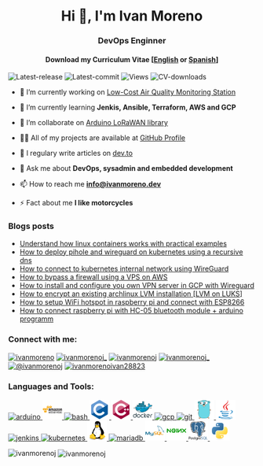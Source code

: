 <h1 align="center">Hi 👋, I'm Ivan Moreno</h1>
<h3 align="center">DevOps Enginner</h3>

<h4 align="center">Download my Curriculum Vitae [<a href="https://bit.ly/3khuSKu">English</a> or <a href="https://bit.ly/2IPQY97">Spanish</a>]</h3>

![Latest-release](https://img.shields.io/github/v/release/ivanmorenoj/ivanmorenoj?style=plastic)
![Latest-commit](https://img.shields.io/github/last-commit/ivanmorenoj/ivanmorenoj?style=plastic)
![Views](https://komarev.com/ghpvc/?username=ivanmorenoj&color=brightgreen&style=plastic)
![CV-downloads](https://img.shields.io/github/downloads/ivanmorenoj/ivanmorenoj/total?style=plastic)

- 🔭 I’m currently working on [Low-Cost Air Quality Monitoring Station](https://github.com/ivanmorenoj/emca)

- 🌱 I’m currently learning **Jenkis, Ansible, Terraform, AWS and GCP**

- 👯 I’m collaborate on [Arduino LoRaWAN library](https://github.com/BeelanMX/Beelan-LoRaWAN)

- 👨‍💻 All of my projects are available at [GitHub Profile](https://github.com/ivanmorenoj?tab=repositories)

- 📝 I regulary write articles on [dev.to](https://dev.to/ivanmoreno)

- 💬 Ask me about **DevOps, sysadmin and embedded development**

- 📫 How to reach me **info@ivanmoreno.dev**

- ⚡ Fact about me **I like motorcycles**

### Blogs posts
<!-- BLOG-POST-LIST:START -->
- [Understand how linux containers works with practical examples](https://dev.to/ivanmoreno/understand-how-linux-containers-works-with-practical-examples-2ng2)
- [How to deploy pihole and wireguard on kubernetes using a recursive dns](https://dev.to/ivanmoreno/how-to-deploy-pihole-and-wireguard-on-kubernetes-using-a-recursive-dns-4l9)
- [How to connect to kubernetes internal network using WireGuard](https://dev.to/ivanmoreno/how-to-connect-with-kubernetes-internal-network-using-wireguard-48bh)
- [How to bypass a firewall using a VPS on AWS](https://dev.to/ivanmoreno/how-to-bypass-firewall-at-work-or-school-1-2-4oh2)
- [How to install and configure you own VPN server in GCP with Wireguard](https://dev.to/ivanmoreno/how-to-install-and-configure-you-own-vpn-server-in-gcp-with-wireguard-2af0)
- [How to encrypt an existing archlinux LVM installation [LVM on LUKS]](https://dev.to/ivanmoreno/how-to-encrypt-an-existing-archlinux-lvm-installation-lvm-on-luks-1800)
- [How to setup WiFi hotspot in raspberry pi and connect with ESP8266](https://dev.to/ivanmoreno/how-to-setup-wifi-hotspot-in-raspberry-pi-and-connect-with-esp8266-cg9)
- [How to connect raspberry pi with HC-05 bluetooth module + arduino programm](https://dev.to/ivanmoreno/how-to-connect-raspberry-pi-with-hc-05-bluetooth-module-arduino-programm-3h7a)
<!-- BLOG-POST-LIST:END -->

<p align="left">
<h3 align="left">Connect with me:</h3>
<a href="https://dev.to/ivanmoreno" target="blank"><img align="center" src="https://cdn.jsdelivr.net/npm/simple-icons@3.0.1/icons/dev-dot-to.svg" alt="ivanmoreno" height="30" width="40" /></a>
<a href="https://twitter.com/ivanmorenoj_" target="blank"><img align="center" src="https://cdn.jsdelivr.net/npm/simple-icons@3.0.1/icons/twitter.svg" alt="ivanmorenoj_" height="30" width="40" /></a>
<a href="https://linkedin.com/in/ivanmorenoj" target="blank"><img align="center" src="https://cdn.jsdelivr.net/npm/simple-icons@3.0.1/icons/linkedin.svg" alt="ivanmorenoj" height="30" width="40" /></a>
<a href="https://instagram.com/ivanmorenoj_" target="blank"><img align="center" src="https://cdn.jsdelivr.net/npm/simple-icons@3.0.1/icons/instagram.svg" alt="ivanmorenoj_" height="30" width="40" /></a>
<a href="https://ivanmorenoj.medium.com" target="blank"><img align="center" src="https://cdn.jsdelivr.net/npm/simple-icons@3.0.1/icons/medium.svg" alt="@ivanmorenoj" height="30" width="40" /></a>
<a href="https://www.youtube.com/c/IvanMorenoivan28823" target="blank"><img align="center" src="https://cdn.jsdelivr.net/npm/simple-icons@3.0.1/icons/youtube.svg" alt="ivanmorenoivan28823" height="30" width="40" /></a>
</p>

<h3 align="left">Languages and Tools:</h3>
<p align="left"> <a href="https://www.arduino.cc/" target="_blank"> <img src="https://cdn.worldvectorlogo.com/logos/arduino-1.svg" alt="arduino" width="40" height="40"/> </a> <a href="https://aws.amazon.com" target="_blank"> <img src="https://raw.githubusercontent.com/devicons/devicon/master/icons/amazonwebservices/amazonwebservices-original-wordmark.svg" alt="aws" width="40" height="40"/> </a> <a href="https://www.gnu.org/software/bash/" target="_blank"> <img src="https://www.vectorlogo.zone/logos/gnu_bash/gnu_bash-icon.svg" alt="bash" width="40" height="40"/> </a> <a href="https://www.cprogramming.com/" target="_blank"> <img src="https://raw.githubusercontent.com/devicons/devicon/master/icons/c/c-original.svg" alt="c" width="40" height="40"/> </a> <a href="https://www.w3schools.com/cpp/" target="_blank"> <img src="https://raw.githubusercontent.com/devicons/devicon/master/icons/cplusplus/cplusplus-original.svg" alt="cplusplus" width="40" height="40"/> </a> <a href="https://www.docker.com/" target="_blank"> <img src="https://raw.githubusercontent.com/devicons/devicon/master/icons/docker/docker-original-wordmark.svg" alt="docker" width="40" height="40"/> </a> <a href="https://cloud.google.com" target="_blank"> <img src="https://www.vectorlogo.zone/logos/google_cloud/google_cloud-icon.svg" alt="gcp" width="40" height="40"/> </a> <a href="https://git-scm.com/" target="_blank"> <img src="https://www.vectorlogo.zone/logos/git-scm/git-scm-icon.svg" alt="git" width="40" height="40"/> </a> <a href="https://golang.org" target="_blank"> <img src="https://raw.githubusercontent.com/devicons/devicon/master/icons/go/go-original.svg" alt="go" width="40" height="40"/> </a> <a href="https://www.java.com" target="_blank"> <img src="https://raw.githubusercontent.com/devicons/devicon/master/icons/java/java-original.svg" alt="java" width="40" height="40"/> </a> <a href="https://www.jenkins.io" target="_blank"> <img src="https://www.vectorlogo.zone/logos/jenkins/jenkins-icon.svg" alt="jenkins" width="40" height="40"/> </a> <a href="https://kubernetes.io" target="_blank"> <img src="https://www.vectorlogo.zone/logos/kubernetes/kubernetes-icon.svg" alt="kubernetes" width="40" height="40"/> </a> <a href="https://www.linux.org/" target="_blank"> <img src="https://raw.githubusercontent.com/devicons/devicon/master/icons/linux/linux-original.svg" alt="linux" width="40" height="40"/> </a> <a href="https://mariadb.org/" target="_blank"> <img src="https://www.vectorlogo.zone/logos/mariadb/mariadb-icon.svg" alt="mariadb" width="40" height="40"/> </a> <a href="https://www.mysql.com/" target="_blank"> <img src="https://raw.githubusercontent.com/devicons/devicon/master/icons/mysql/mysql-original-wordmark.svg" alt="mysql" width="40" height="40"/> </a> <a href="https://www.nginx.com" target="_blank"> <img src="https://raw.githubusercontent.com/devicons/devicon/master/icons/nginx/nginx-original.svg" alt="nginx" width="40" height="40"/> </a> <a href="https://www.postgresql.org" target="_blank"> <img src="https://raw.githubusercontent.com/devicons/devicon/master/icons/postgresql/postgresql-original-wordmark.svg" alt="postgresql" width="40" height="40"/> </a> <a href="https://www.python.org" target="_blank"> <img src="https://raw.githubusercontent.com/devicons/devicon/master/icons/python/python-original.svg" alt="python" width="40" height="40"/> </a> </p>

<p><img align="left" src="https://github-readme-stats.vercel.app/api/top-langs/?username=ivanmorenoj&layout=compact" alt="ivanmorenoj" /></p>

<p>&nbsp;<img align="center" src="https://github-readme-stats.vercel.app/api?username=ivanmorenoj&show_icons=true" alt="ivanmorenoj" /></p>


